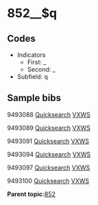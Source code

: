 # 852\_\_$q

## Codes

-   Indicators
    -   First: \_
    -   Second: \_
-   Subfield: q

## Sample bibs

9493088 [Quicksearch](https://search.library.yale.edu/catalog/9493088) [VXWS](http://prodorbis.library.yale.edu:7014/vxws/GetHoldingsService?bibId=9493088)

9493089 [Quicksearch](https://search.library.yale.edu/catalog/9493089) [VXWS](http://prodorbis.library.yale.edu:7014/vxws/GetHoldingsService?bibId=9493089)

9493091 [Quicksearch](https://search.library.yale.edu/catalog/9493091) [VXWS](http://prodorbis.library.yale.edu:7014/vxws/GetHoldingsService?bibId=9493091)

9493094 [Quicksearch](https://search.library.yale.edu/catalog/9493094) [VXWS](http://prodorbis.library.yale.edu:7014/vxws/GetHoldingsService?bibId=9493094)

9493097 [Quicksearch](https://search.library.yale.edu/catalog/9493097) [VXWS](http://prodorbis.library.yale.edu:7014/vxws/GetHoldingsService?bibId=9493097)

9493100 [Quicksearch](https://search.library.yale.edu/catalog/9493100) [VXWS](http://prodorbis.library.yale.edu:7014/vxws/GetHoldingsService?bibId=9493100)

**Parent topic:**[852](../../tags/852/852.md)

